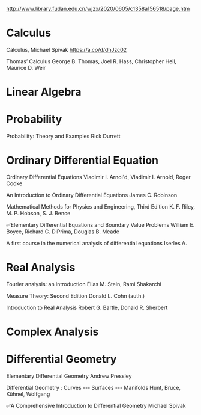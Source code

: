 http://www.library.fudan.edu.cn/wjzx/2020/0605/c1358a156518/page.htm



# Calculus

Calculus, Michael Spivak
https://a.co/d/dhJzc02

Thomas’ Calculus
George B. Thomas, Joel R. Hass, Christopher Heil, Maurice D. Weir


# Linear Algebra
# Probability
Probability: Theory and Examples
Rick Durrett

# Ordinary Differential Equation

Ordinary Differential Equations 
Vladimir I. Arnol'd, Vladimir I. Arnold, Roger Cooke

An Introduction to Ordinary Differential Equations 
James C. Robinson

Mathematical Methods for Physics and Engineering, Third Edition 
K. F. Riley, M. P. Hobson, S. J. Bence

✅Elementary Differential Equations and Boundary Value Problems 
William E. Boyce, Richard C. DiPrima, Douglas B. Meade

A first course in the numerical analysis of differential equations 
Iserles A.



# Real Analysis
 Fourier analysis: an introduction 
 Elias M. Stein, Rami Shakarchi


 Measure Theory: Second Edition 
 Donald L. Cohn (auth.)

 Introduction to Real Analysis 
 Robert G. Bartle, Donald R. Sherbert


# Complex Analysis


# Differential Geometry
 Elementary Differential Geometry 
 Andrew Pressley

Differential Geometry : Curves --- Surfaces --- Manifolds
Hunt, Bruce, Kühnel, Wolfgang

✅A Comprehensive Introduction to Differential Geometry
Michael Spivak